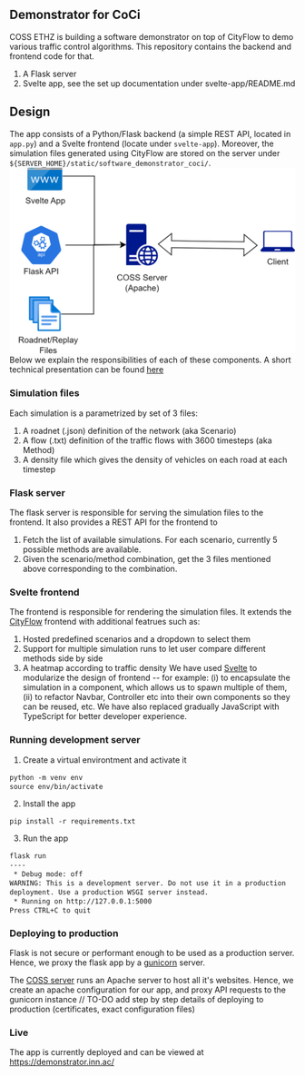 ## Demonstrator for CoCi
COSS ETHZ is building a software demonstrator on top of CityFlow to demo various traffic control algorithms.
This repository contains the backend and frontend code for that.
1. A Flask server
2. Svelte app, see the set up documentation under svelte-app/README.md

## Design

The app consists of a Python/Flask backend (a simple REST API, located in `app.py`) and a Svelte frontend (locate under `svelte-app`). Moreover, the simulation files generated using CityFlow are stored on the server under `${SERVER_HOME}/static/software_demonstrator_coci/`. 
![Design overview](image.png)
Below we explain the responsibilities of each of these components. A short technical presentation can be found [here](https://demonstrator.inn.ac/static/software-demonstrator.pdf)
### Simulation files
Each simulation is a parametrized by set of 3 files:
1. A roadnet (.json) definition of the network (aka Scenario)
2. A flow (.txt) definition of the traffic flows with 3600 timesteps (aka Method)
3. A density file which gives the density of vehicles on each road at each timestep
### Flask server
The flask server is responsible for serving the simulation files to the frontend. It also provides a REST API for the frontend to 
1. Fetch the list of available simulations. For each scenario, currently 5 possible methods are available.
2. Given the scenario/method combination, get the 3 files mentioned above corresponding to the combination.
### Svelte frontend
The frontend is responsible for rendering the simulation files. It extends the [CityFlow](https://cityflow.readthedocs.io/en/latest/) frontend with additional featrues such as:
1. Hosted predefined scenarios and a dropdown to select them
2. Support for multiple simulation runs to let user compare different methods side by side
3. A heatmap according to traffic density
We have used [Svelte](https://svelte.dev/) to modularize the design of frontend -- for example: (i) to encapsulate the simulation in a component, which allows us to spawn multiple of them, (ii) to refactor Navbar, Controller etc into their own components so they can be reused, etc. We have also replaced gradually JavaScript with TypeScript for better developer experience.

### Running development server
1. Create a virtual environtment and activate it
```
python -m venv env
source env/bin/activate
```
2. Install the app
```
pip install -r requirements.txt
```
3. Run the app
```
flask run
----
 * Debug mode: off
WARNING: This is a development server. Do not use it in a production deployment. Use a production WSGI server instead.
 * Running on http://127.0.0.1:5000
Press CTRL+C to quit

```

### Deploying to production
Flask is not secure or performant enough to be used as a production server. Hence, we proxy the flask app by a [gunicorn](https://flask.palletsprojects.com/en/2.2.x/deploying/gunicorn/) server.

The [COSS server](https://serverinfo.inn.ac/) runs an Apache server to host all it's websites. Hence, we create an apache configuration for our app, and proxy API requests to the gunicorn instance
// TO-DO add step by step details of deploying to production (certificates, exact configuration files)

### Live
The app is currently deployed and can be viewed at https://demonstrator.inn.ac/
